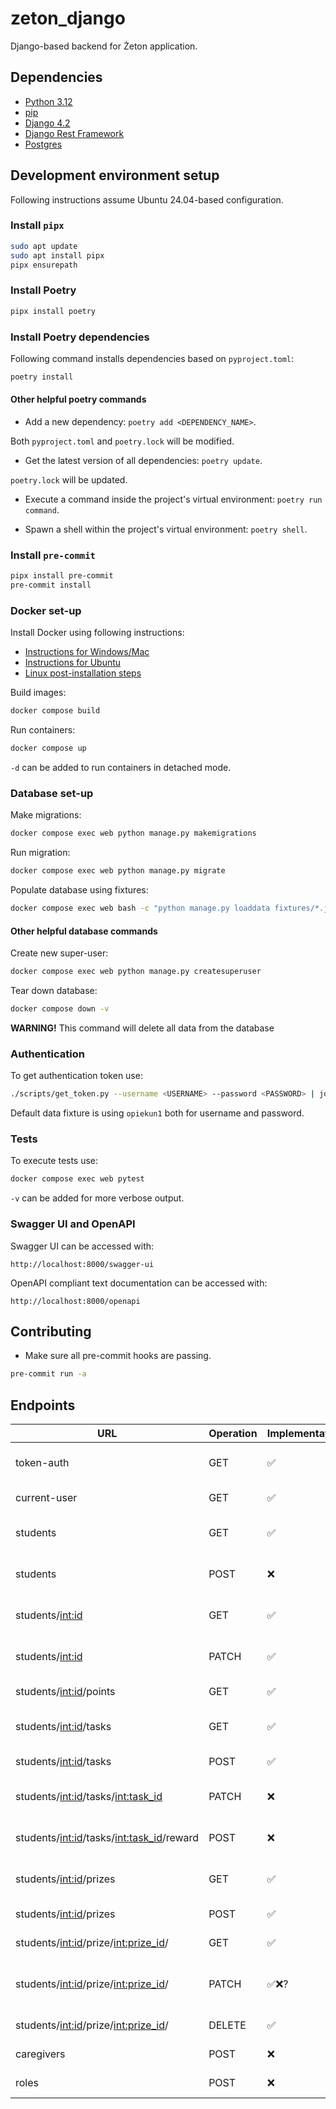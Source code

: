 # zeton_django

Django-based backend for Żeton application.

## Dependencies

- [Python 3.12](https://www.python.org/downloads/)
- [pip](https://pip.pypa.io/en/stable/installation/)
- [Django 4.2](https://docs.djangoproject.com/en/4.2/)
- [Django Rest Framework](https://www.django-rest-framework.org/)
- [Postgres](https://www.postgresql.org/)

## Development environment setup

Following instructions assume Ubuntu 24.04-based configuration.

### Install `pipx`

```bash
sudo apt update
sudo apt install pipx
pipx ensurepath
```

### Install Poetry

```bash
pipx install poetry
```

### Install Poetry dependencies

Following command installs dependencies based on `pyproject.toml`:

```bash
poetry install
```

#### Other helpful poetry commands

- Add a new dependency: `poetry add <DEPENDENCY_NAME>`.

Both `pyproject.toml` and `poetry.lock` will be modified.

- Get the latest version of all dependencies: `poetry update`.

`poetry.lock` will be updated.

- Execute a command inside the project's virtual environment: `poetry run command`.

- Spawn a shell within the project's virtual environment: `poetry shell`.

### Install `pre-commit`

```bash
pipx install pre-commit
pre-commit install
```

### Docker set-up

Install Docker using following instructions:

- [Instructions for Windows/Mac](https://docs.docker.com/desktop/)
- [Instructions for Ubuntu](https://docs.docker.com/engine/install/ubuntu/)
- [Linux post-installation steps](https://docs.docker.com/engine/install/linux-postinstall/)

Build images:

```bash
docker compose build
```

Run containers:

```bash
docker compose up
```

`-d` can be added to run containers in detached mode.

### Database set-up

Make migrations:

```bash
docker compose exec web python manage.py makemigrations
```

Run migration:

```bash
docker compose exec web python manage.py migrate
```

Populate database using fixtures:

```bash
docker compose exec web bash -c "python manage.py loaddata fixtures/*.json"
```

#### Other helpful database commands

Create new super-user:

```bash
docker compose exec web python manage.py createsuperuser
```

Tear down database:

```bash
docker compose down -v
```

**WARNING!** This command will delete all data from the database

### Authentication

To get authentication token use:

```bash
./scripts/get_token.py --username <USERNAME> --password <PASSWORD> | jq -r .access
```

Default data fixture is using `opiekun1` both for username and password.

### Tests

To execute tests use:

```bash
docker compose exec web pytest
```

`-v` can be added for more verbose output.

### Swagger UI and OpenAPI

Swagger UI can be accessed with:

```plain
http://localhost:8000/swagger-ui
```

OpenAPI compliant text documentation can be accessed with:

```plain
http://localhost:8000/openapi
```

## Contributing

- Make sure all pre-commit hooks are passing.

```bash
pre-commit run -a
```

## Endpoints

| URL                                          | Operation | Implementation | Tests | Description                                  |
| -------------------------------------------- |-----------|----------------| ---- |----------------------------------------------|
| token-auth                                   | GET       | ✅              | ✅   | Authentication token for a user.             |
| current-user                                 | GET       | ✅              | ✅   | Current user by their token.                 |
| students                                     | GET       | ✅              | ✅   | All students for logged-in caregiver.        |
| students                                     | POST      | ❌              | ❌   | Add new student for a caregiver.             |
| students/<int:id>                            | GET       | ✅              | ✅   | Info about student with given ID.            |
| students/<int:id>                            | PATCH     | ✅              | ❌   | Update info about student with given ID.     |
| students/<int:id>/points                     | GET       | ✅              | ❌   | Points history of a student.                 |
| students/<int:id>/tasks                      | GET       | ✅              | ❌   | Tasks assigned to a student.                 |
| students/<int:id>/tasks                      | POST      | ✅              | ❌   | Assign a task to a student.                  |
| students/<int:id>/tasks/<int:task_id>        | PATCH     | ❌              | ❌   | Edit a task. Soft delete a task.             |
| students/<int:id>/tasks/<int:task_id>/reward | POST      | ❌              | ❌   | Reward a student with points.                |
| students/<int:id>/prizes                     | GET       | ✅              | ❌   | Prizes assigned to a student.                |
| students/<int:id>/prizes                     | POST      | ✅              | ❌   | Add new prize to a student.                  |
| students/<int:id>/prize/<int:prize_id>/      | GET       | ✅              | ❌   | Get single prize details.                    |
| students/<int:id>/prize/<int:prize_id>/      | PATCH     | ✅❌?           | ❌   | Edit a prize.(Future - soft delete a prize). |
| students/<int:id>/prize/<int:prize_id>/      | DELETE    | ✅              | ❌   | Hard delete a prize.                         |
| caregivers                                   | POST      | ❌              | ❌   | Add a new caregiver.                         |
| roles                                        | POST      | ❌              | ❌   | Add a new role.                              |
